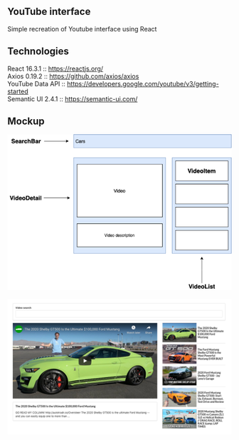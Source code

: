 ## YouTube interface
Simple recreation of Youtube interface using React


## Technologies
React 16.3.1 :: https://reactjs.org/ <br />
Axios 0.19.2 :: https://github.com/axios/axios <br />
YouTube Data API :: https://developers.google.com/youtube/v3/getting-started <br />
Semantic UI 2.4.1 :: https://semantic-ui.com/


## Mockup
![](docs/app-sketch.png)
<br /><br />
![](docs/app-screenshot.png)
